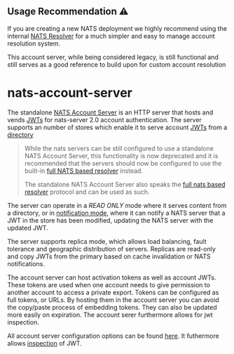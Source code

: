 ## Usage Recommendation :warning:

If you are creating a new NATS deployment we highly recommend using the internal
[NATS Resolver](https://docs.nats.io/nats-server/configuration/securing_nats/jwt/resolver#nats-based-resolver)
for a much simpler and easy to manage account resolution system.

This account server, while being considered legacy, is still functional and still serves as a good reference to build upon for custom account resolution

# nats-account-server

The standalone [NATS Account Server](https://github.com/nats-io/nats-account-server) is an HTTP server that hosts and vends [JWTs](../../nats-server/configuration/securing_nats/jwt/) for nats-server 2.0 account authentication. The server supports an number of stores which enable it to serve account [JWTs](../../nats-server/configuration/securing_nats/jwt/) from a [directory](nas_conf.md#directory-configuration)

> While the nats servers can be still configured to use a standalone NATS Account Server, this functionality is now deprecated and it is recommended that the servers should now be configured to use the built-in [full NATS based resolver](../../nats-server/configuration/securing_nats/jwt/resolver.md#nats-based-resolver) instead.
>
> The standalone NATS Account Server also speaks the [full nats based resolver](../../nats-server/configuration/securing_nats/jwt/resolver.md#nats-based-resolver) protocol and can be used as such.

The server can operate in a _READ ONLY_ mode where it serves content from a directory, or in [notification mode](notifications.md), where it can notify a NATS server that a JWT in the store has been modified, updating the NATS server with the updated JWT.

The server supports replica mode, which allows load balancing, fault tolerance and geographic distribution of servers. Replicas are read-only and copy JWTs from the primary based on cache invalidation or NATS notifications.

The account server can host activation tokens as well as account JWTs. These tokens are used when one account needs to give permission to another account to access a private export. Tokens can be configured as full tokens, or URLs. By hosting them in the account server you can avoid the copy/paste process of embedding tokens. They can also be updated more easily on expiration. The account serer furthermore allows for jwt inspection.

All account server configuration options can be found [here](nas_conf.md#configuration-file). It futhermore allows [inspection](inspecting_jwts.md) of JWT.

